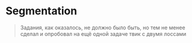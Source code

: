 # Segmentation

> Задания, как оказалось, не должно было быть, но тем не менее сделал и опробовал на ещё одной задаче твик с двумя лоссами
